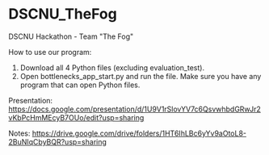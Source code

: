 # DSCNU_TheFog
DSCNU Hackathon - Team "The Fog"

How to use our program:
1. Download all 4 Python files (excluding evaluation_test).
2. Open bottlenecks_app_start.py and run the file. Make sure you have any program that can open Python files.

Presentation: https://docs.google.com/presentation/d/1U9V1rSlovYV7c6QsvwhbdGRwJr2vKbPcHmMEcyB7OUo/edit?usp=sharing

Notes: https://drive.google.com/drive/folders/1HT6IhLBc6yYv9aOtoL8-2BuNIqCbyBQR?usp=sharing
